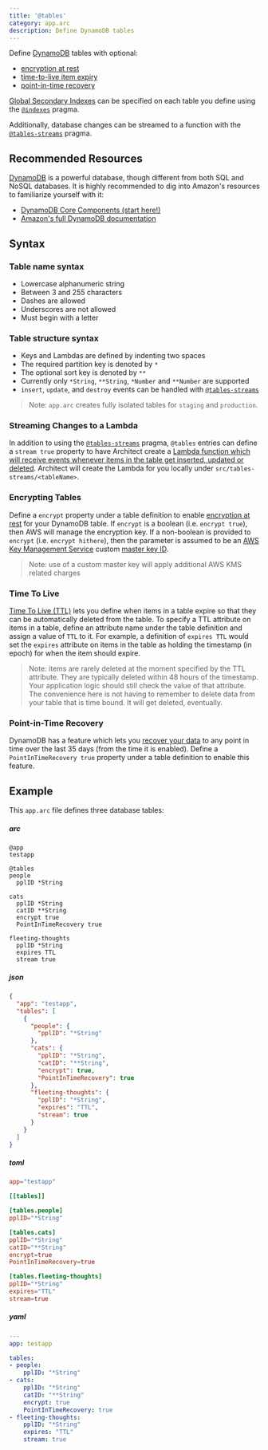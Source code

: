 ```yaml
---
title: '@tables'
category: app.arc
description: Define DynamoDB tables
---
```


Define [DynamoDB][ddb] tables with optional:

- [encryption at rest][encryption]
- [time-to-live item expiry][ttl]
- [point-in-time recovery][recovery]

[Global Secondary Indexes][gsi] can be specified on each table you define using the [`@indexes`][indexes] pragma.

Additionally, database changes can be streamed to a function with the [`@tables-streams`][tables-streams] pragma.

## Recommended Resources

[DynamoDB][ddb] is a powerful database, though different from both SQL and NoSQL databases. It is highly recommended to dig into Amazon's resources to familiarize yourself with it:

- [DynamoDB Core Components (start here!)][core]
- [Amazon's full DynamoDB documentation][ddb]

## Syntax

### Table name syntax

- Lowercase alphanumeric string
- Between 3 and 255 characters
- Dashes are allowed
- Underscores are not allowed
- Must begin with a letter

### Table structure syntax

- Keys and Lambdas are defined by indenting two spaces
- The required partition key is denoted by `*`
- The optional sort key is denoted by `**`
- Currently only `*String`, `**String`, `*Number` and `**Number` are supported
- `insert`, `update`, and `destroy` events can be handled with [`@tables-streams`][tables-streams]

> Note: `app.arc` creates fully isolated tables for `staging` and `production`.

### Streaming Changes to a Lambda

In addition to using the [`@tables-streams`][tables-streams] pragma, `@tables` entries can define a `stream true` property to have Architect create a [Lambda function which will receive events whenever items in the table get inserted, updated or deleted][stream]. Architect will create the Lambda for you locally under `src/tables-streams/<tableName>`.

### Encrypting Tables

Define a `encrypt` property under a table definition to enable [encryption at rest][encryption] for your DynamoDB table. If `encrypt` is a boolean (i.e. `encrypt true`), then AWS will manage the encryption key. If a non-boolean is provided to `encrypt` (i.e. `encrypt hithere`), then the parameter is assumed to be an [AWS Key Management Service][kms] custom [master key ID](https://docs.aws.amazon.com/kms/latest/developerguide/concepts.html#key-id).

> Note: use of a custom master key will apply additional AWS KMS related charges

### Time To Live

[Time To Live (TTL)][ttl] lets you define when items in a table expire so that they can be automatically deleted from the table. To specify a TTL attribute on items in a table, define an attribute name under the table definition and assign a value of `TTL` to it. For example, a definition of `expires TTL` would set the `expires` attribute on items in the table as holding the timestamp (in epoch) for when the item should expire.

> Note: items are rarely deleted at the moment specified by the TTL attribute. They are typically deleted within 48 hours of the timestamp. Your application logic should still check the value of that attribute. The convenience here is not having to remember to delete data from your table that is time bound. It will get deleted, eventually.

### Point-in-Time Recovery

DynamoDB has a feature which lets you [recover your data][recovery] to any point in time over the last 35 days (from the time it is enabled). Define a `PointInTimeRecovery true` property under a table definition to enable this feature.

## Example

This `app.arc` file defines three database tables:

<arc-viewer default-tab=arc>
<div slot=contents>

<arc-tab label=arc>
<h5>arc</h5>
<div slot=content>

```arc
@app
testapp

@tables
people
  pplID *String

cats
  pplID *String
  catID **String
  encrypt true
  PointInTimeRecovery true

fleeting-thoughts
  pplID *String
  expires TTL
  stream true
```
</div>
</arc-tab>

<arc-tab label=json>
<h5>json</h5>
<div slot=content>

```json
{
  "app": "testapp",
  "tables": [
    {
      "people": {
        "pplID": "*String"
      },
      "cats": {
        "pplID": "*String",
        "catID": "**String",
        "encrypt": true,
        "PointInTimeRecovery": true
      },
      "fleeting-thoughts": {
        "pplID": "*String",
        "expires": "TTL",
        "stream": true
      }
    }
  ]
}
```
</div>
</arc-tab>

<arc-tab label=toml>
<h5>toml</h5>
<div slot=content>

```toml
app="testapp"

[[tables]]

[tables.people]
pplID="*String"

[tables.cats]
pplID="*String"
catID="**String"
encrypt=true
PointInTimeRecovery=true

[tables.fleeting-thoughts]
pplID="*String"
expires="TTL"
stream=true
```
</div>
</arc-tab>

<arc-tab label=yaml>
<h5>yaml</h5>
<div slot=content>

```yaml
---
app: testapp

tables:
- people:
    pplID: "*String"
- cats:
    pplID: "*String"
    catID: "**String"
    encrypt: true
    PointInTimeRecovery: true
- fleeting-thoughts:
    pplID: "*String"
    expires: "TTL"
    stream: true
```
</div>
</arc-tab>

</div>
</arc-viewer>

[indexes]: indexes
[tables-streams]: tables-streams
[core]: https://docs.aws.amazon.com/amazondynamodb/latest/developerguide/HowItWorks.CoreComponents.html
[ddb]: https://aws.amazon.com/documentation/dynamodb/
[encryption]: https://docs.aws.amazon.com/amazondynamodb/latest/developerguide/EncryptionAtRest.html
[gsi]: https://docs.aws.amazon.com/amazondynamodb/latest/developerguide/GSI.html
[kms]: https://docs.aws.amazon.com/kms/latest/developerguide/concepts.html
[recovery]: https://docs.aws.amazon.com/amazondynamodb/latest/developerguide/PointInTimeRecovery.html
[stream]: https://docs.aws.amazon.com/amazondynamodb/latest/developerguide/Streams.Lambda.html
[ttl]: https://docs.aws.amazon.com/amazondynamodb/latest/developerguide/TTL.html

